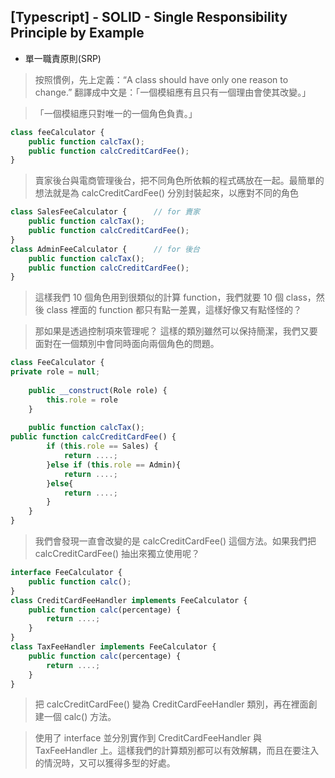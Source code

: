 ## [Typescript] - SOLID - Single Responsibility Principle by Example

* 單一職責原則(SRP)

> 按照慣例，先上定義：“A class should have only one reason to change.”
翻譯成中文是：「一個模組應有且只有一個理由會使其改變。」

> 「一個模組應只對唯一的一個角色負責。」

```ts
class feeCalculator {
    public function calcTax();
    public function calcCreditCardFee();
}
```
> 賣家後台與電商管理後台，把不同角色所依賴的程式碼放在一起。最簡單的想法就是為 calcCreditCardFee() 分別封裝起來，以應對不同的角色

```ts
class SalesFeeCalculator {      // for 賣家
    public function calcTax();
    public function calcCreditCardFee();
}
class AdminFeeCalculator {      // for 後台
    public function calcTax();
    public function calcCreditCardFee();
}

```

> 這樣我們 10 個角色用到很類似的計算 function，我們就要 10 個 class，然後 class 裡面的 function 都只有點一差異，這樣好像又有點怪怪的？

> 那如果是透過控制項來管理呢？ 這樣的類別雖然可以保持簡潔，我們又要面對在一個類別中會同時面向兩個角色的問題。

```ts
class FeeCalculator {
private role = null;
    
    public __construct(Role role) {
        this.role = role
    }
 
    public function calcTax();
public function calcCreditCardFee() {
        if (this.role == Sales) {
            return ....;
        }else if (this.role == Admin){
            return ....;
        }else{
            return ....;
        }
    }
}
```

> 我們會發現一直會改變的是 calcCreditCardFee() 這個方法。如果我們把 calcCreditCardFee() 抽出來獨立使用呢？

```ts
interface FeeCalculator {
    public function calc();
}
class CreditCardFeeHandler implements FeeCalculator {
    public function calc(percentage) {
        return ....;
    }
}
class TaxFeeHandler implements FeeCalculator {
    public function calc(percentage) {
        return ....;
    }
}

```
> 把 calcCreditCardFee() 變為 CreditCardFeeHandler 類別，再在裡面創建一個 calc() 方法。

> 使用了 interface 並分別實作到 CreditCardFeeHandler 與 TaxFeeHandler 上。這樣我們的計算類別都可以有效解耦，而且在要注入的情況時，又可以獲得多型的好處。